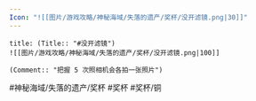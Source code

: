 ```yaml
---
Icon: "![[图片/游戏攻略/神秘海域/失落的遗产/奖杯/没开滤镜.png|30]]"
---
```

```ad-common-bronze-trophy
title: (Title:: "#没开滤镜")
![[图片/游戏攻略/神秘海域/失落的遗产/奖杯/没开滤镜.png|100]]

(Comment:: "把握 5 次照相机会各拍一张照片")
```

#神秘海域/失落的遗产/奖杯 #奖杯 #奖杯/铜
